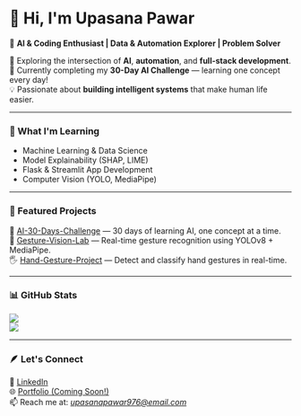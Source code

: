 # 👋 Hi, I'm Upasana Pawar  

💫 **AI & Coding Enthusiast | Data & Automation Explorer | Problem Solver**  

🚀 Exploring the intersection of **AI**, **automation**, and **full-stack development**.  
🎯 Currently completing my **30-Day AI Challenge** — learning one concept every day!  
💡 Passionate about **building intelligent systems** that make human life easier.

---

### 🧠 What I'm Learning  
- Machine Learning & Data Science  
- Model Explainability (SHAP, LIME)  
- Flask & Streamlit App Development  
- Computer Vision (YOLO, MediaPipe)  

---

### 🧩 Featured Projects  
🌟 [AI-30-Days-Challenge](https://github.com/Upasana-Pawar/AI-30-days-challenge) — 30 days of learning AI, one concept at a time.  
🤖 [Gesture-Vision-Lab](https://github.com/Upasana-Pawar/gesture-vision-lab) — Real-time gesture recognition using YOLOv8 + MediaPipe.  
🖐️ [Hand-Gesture-Project](https://github.com/Upasana-Pawar/Hand-Gesture-Project) — Detect and classify hand gestures in real-time.

---

### 📊 GitHub Stats  
![](https://github-readme-stats.vercel.app/api?username=Upasana-Pawar&show_icons=true&theme=radical)  
![](https://github-readme-stats.vercel.app/api/top-langs/?username=Upasana-Pawar&layout=compact&theme=radical)

---

### 🪶 Let's Connect  
💼 [LinkedIn](https://www.linkedin.com/in/upasana-pawar/)  
🌐 [Portfolio (Coming Soon!)]()  
📫 Reach me at: *upasanapawar976@email.com*

